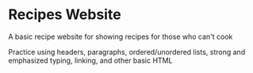 # Recipes Website
A basic recipe website for showing recipes for those who can't cook

Practice using headers, paragraphs, ordered/unordered lists, strong and emphasized typing, linking, and other basic HTML